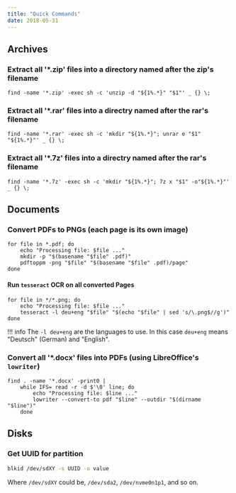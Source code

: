 ```yaml
---
title: "Quick Commands"
date: 2018-05-31
---
```


## Archives

### Extract all '*.zip' files into a directory named after the zip's filename

```shell
find -name '*.zip' -exec sh -c 'unzip -d "${1%.*}" "$1"' _ {} \;
```

### Extract all '*.rar' files into a directry named after the rar's filename

```shell
find -name '*.rar' -exec sh -c 'mkdir "${1%.*}"; unrar e "$1" "${1%.*}"' _ {} \;
```

### Extract all '*.7z' files into a directry named after the rar's filename

```shell
find -name '*.7z' -exec sh -c 'mkdir "${1%.*}"; 7z x "$1" -o"${1%.*}"' _ {} \;
```

## Documents

### Convert PDFs to PNGs (each page is its own image)

```shell
for file in *.pdf; do
    echo "Processing file: $file ..."
    mkdir -p "$(basename "$file" .pdf)"
    pdftoppm -png "$file" "$(basename "$file" .pdf)/page"
done
```

#### Run `tesseract` OCR on all converted Pages

```shell
for file in */*.png; do
    echo "Processing file: $file ..."
    tesseract -l deu+eng "$file" "$(echo "$file" | sed 's/\.png$//g')"
done
```

!!! info
    The `-l deu+eng` are the languages to use.  In this case `deu+eng` means "Deutsch" (German) and "English".

### Convert all '*.docx' files into PDFs (using LibreOffice's `lowriter`)

```shell
find . -name '*.docx' -print0 |
    while IFS= read -r -d $'\0' line; do
        echo "Processing file: $line ..."
        lowriter --convert-to pdf "$line" --outdir "$(dirname "$line")"
    done
```

## Disks

### Get UUID for partition

```bash
blkid /dev/sdXY -s UUID -o value
```

Where `/dev/sdXY` could be, `/dev/sda2`, `/dev/nvme0n1p1`, and so on.
